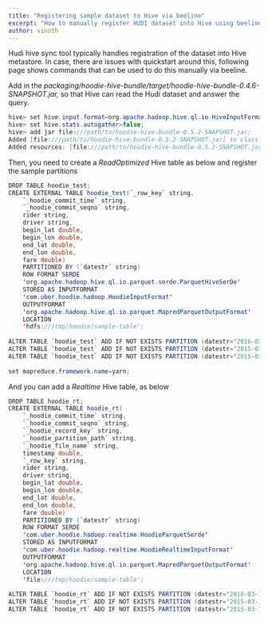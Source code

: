 ```yaml
---
title: "Registering sample dataset to Hive via beeline"
excerpt: "How to manually register HUDI dataset into Hive using beeline"
author: vinoth
---
```


Hudi hive sync tool typically handles registration of the dataset into Hive metastore. In case, there are issues with quickstart around this, following page shows commands that can be used to do this manually via beeline.  
  
Add in the _packaging/hoodie-hive-bundle/target/hoodie-hive-bundle-0.4.6-SNAPSHOT.jar,_ so that Hive can read the Hudi dataset and answer the query.

```java
hive> set hive.input.format=org.apache.hadoop.hive.ql.io.HiveInputFormat;
hive> set hive.stats.autogather=false;
hive> add jar file:///path/to/hoodie-hive-bundle-0.5.2-SNAPSHOT.jar;
Added [file:///path/to/hoodie-hive-bundle-0.5.2-SNAPSHOT.jar] to class path
Added resources: [file:///path/to/hoodie-hive-bundle-0.5.2-SNAPSHOT.jar]
```


Then, you need to create a *ReadOptimized* Hive table as below and register the sample partitions

```java
DROP TABLE hoodie_test;
CREATE EXTERNAL TABLE hoodie_test(`_row_key` string,
    `_hoodie_commit_time` string,
    `_hoodie_commit_seqno` string,
    rider string,
    driver string,
    begin_lat double,
    begin_lon double,
    end_lat double,
    end_lon double,
    fare double)
    PARTITIONED BY (`datestr` string)
    ROW FORMAT SERDE
    'org.apache.hadoop.hive.ql.io.parquet.serde.ParquetHiveSerDe'
    STORED AS INPUTFORMAT
    'com.uber.hoodie.hadoop.HoodieInputFormat'
    OUTPUTFORMAT
    'org.apache.hadoop.hive.ql.io.parquet.MapredParquetOutputFormat'
    LOCATION
    'hdfs:///tmp/hoodie/sample-table';
     
ALTER TABLE `hoodie_test` ADD IF NOT EXISTS PARTITION (datestr='2016-03-15') LOCATION 'hdfs:///tmp/hoodie/sample-table/2016/03/15';
ALTER TABLE `hoodie_test` ADD IF NOT EXISTS PARTITION (datestr='2015-03-16') LOCATION 'hdfs:///tmp/hoodie/sample-table/2015/03/16';
ALTER TABLE `hoodie_test` ADD IF NOT EXISTS PARTITION (datestr='2015-03-17') LOCATION 'hdfs:///tmp/hoodie/sample-table/2015/03/17';
     
set mapreduce.framework.name=yarn;
```

And you can add a *Realtime* Hive table, as below

```java
DROP TABLE hoodie_rt;
CREATE EXTERNAL TABLE hoodie_rt(
    `_hoodie_commit_time` string,
    `_hoodie_commit_seqno` string,
    `_hoodie_record_key` string,
    `_hoodie_partition_path` string,
    `_hoodie_file_name` string,
    timestamp double,
    `_row_key` string,
    rider string,
    driver string,
    begin_lat double,
    begin_lon double,
    end_lat double,
    end_lon double,
    fare double)
    PARTITIONED BY (`datestr` string)
    ROW FORMAT SERDE
    'com.uber.hoodie.hadoop.realtime.HoodieParquetSerde'
    STORED AS INPUTFORMAT
    'com.uber.hoodie.hadoop.realtime.HoodieRealtimeInputFormat'
    OUTPUTFORMAT
    'org.apache.hadoop.hive.ql.io.parquet.MapredParquetOutputFormat'
    LOCATION
    'file:///tmp/hoodie/sample-table';
     
ALTER TABLE `hoodie_rt` ADD IF NOT EXISTS PARTITION (datestr='2016-03-15') LOCATION 'file:///tmp/hoodie/sample-table/2016/03/15';
ALTER TABLE `hoodie_rt` ADD IF NOT EXISTS PARTITION (datestr='2015-03-16') LOCATION 'file:///tmp/hoodie/sample-table/2015/03/16';
ALTER TABLE `hoodie_rt` ADD IF NOT EXISTS PARTITION (datestr='2015-03-17') LOCATION 'file:///tmp/hoodie/sample-table/2015/03/17';
```

